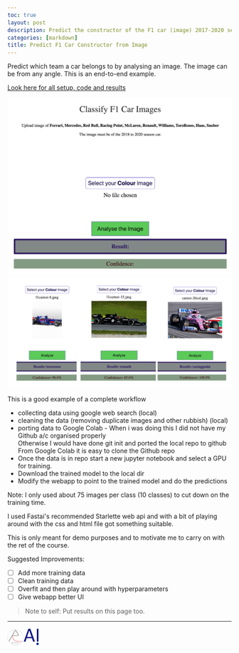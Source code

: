 ```yaml
---
toc: true
layout: post
description: Predict the constructor of the F1 car (image) 2017-2020 season
categories: [markdown]
title: Predict F1 Car Constructor from Image
---
```

Predict which team a car belongs to by analysing an image. The image can be from any angle.
This is an end-to-end example.

[Look here for all setup, code and results](https://github.com/DexterDSilva/f1cars-detector)

![](../images/f1carpred-fp-1.png "Start")
![](../images/f1carpred-fp-3.png "Output")


This is a good example of a complete workflow
  - collecting data using google web search (local) 
  - cleaning the data (removing duplicate images and other rubbish) (local) 
  - porting data to Google Colab - When i was doing this I did not have my Github a/c organised properly  
  Otherwise I would have done git init and ported the local repo to github  
  From Google Colab it is easy to clone the Github repo 
  - Once the data is in repo start a new jupyter notebook and select a GPU for training.  
  - Download the trained model to the local dir  
  - Modify the webapp to point to the trained model and do the predictions
  
Note: I only used about 75 images per class (10 classes) to cut down on the training time.

I used Fastai's recommended Starlette web api and with a bit of playing around with the css and html file got something suitable.

This is only meant for demo purposes and to motivate me to carry on with the ret of the course.

Suggested Improvements:
 - [ ] Add more training data
 - [ ] Clean training data 
 - [ ] Overfit and then play around with hyperparameters
 - [ ] Give webapp better UI
 
> Note to self: Put results on this page too.
---
  ![](/images/aero-robot-with-logo-small.png)![](/images/onpointai-logo-small.png)
